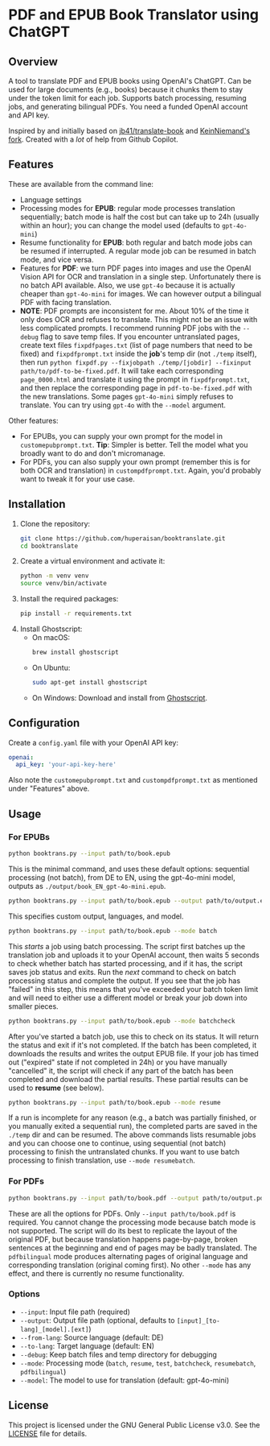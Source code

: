 # PDF and EPUB Book Translator using ChatGPT

## Overview
A tool to translate PDF and EPUB books using OpenAI's ChatGPT. Can be used for large documents (e.g., books) because it chunks them to stay under the token limit for each job. Supports batch processing, resuming jobs, and generating bilingual PDFs. You need a funded OpenAI account and API key.

Inspired by and initially based on [jb41/translate-book](https://github.com/jb41/translate-book) and [KeinNiemand's fork](https://github.com/KeinNiemand/translate-book/). Created with a *lot* of help from Github Copilot.

## Features
These are available from the command line:
- Language settings
- Processing modes for **EPUB**: regular mode processes translation sequentially; batch mode is half the cost but can take up to 24h (usually within an hour); you can change the model used (defaults to `gpt-4o-mini`)
- Resume functionality for **EPUB**: both regular and batch mode jobs can be resumed if interrupted. A regular mode job can be resumed in batch mode, and vice versa.
- Features for **PDF**: we turn PDF pages into images and use the OpenAI Vision API for OCR and translation in a single step. Unfortunately there is no batch API available. Also, we use `gpt-4o` because it is actually cheaper than `gpt-4o-mini` for images. We can however output a bilingual PDF with facing translation.
- **NOTE**: PDF prompts are inconsistent for me. About 10% of the time it only does OCR and refuses to translate. This might not be an issue with less complicated prompts. I recommend running PDF jobs with the `--debug` flag to save temp files. If you encounter untranslated pages, create text files `fixpdfpages.txt` (list of page numbers that need to be fixed) and `fixpdfprompt.txt` inside the **job**'s temp dir (not `./temp` itself), then run `python fixpdf.py --fixjobpath ./temp/[jobdir] --fixinput path/to/pdf-to-be-fixed.pdf`. It will take each corresponding `page_0000.html` and translate it using the prompt in `fixpdfprompt.txt`, and then replace the corresponding page in `pdf-to-be-fixed.pdf` with the new translations. Some pages `gpt-4o-mini` simply refuses to translate. You can try using `gpt-4o` with the `--model` argument.

Other features:
- For EPUBs, you can supply your own prompt for the model in `customepubprompt.txt`. **Tip**: Simpler is better. Tell the model what you broadly want to do and don't micromanage.
- For PDFs, you can also supply your own prompt (remember this is for both OCR and translation) in `custompdfprompt.txt`. Again, you'd probably want to tweak it for your use case.

## Installation
1. Clone the repository:
    ```sh
    git clone https://github.com/huperaisan/booktranslate.git
    cd booktranslate
    ```
2. Create a virtual environment and activate it:
    ```sh
    python -m venv venv
    source venv/bin/activate
    ```
3. Install the required packages:
    ```sh
    pip install -r requirements.txt
    ```
4. Install Ghostscript:
    - On macOS:
        ```sh
        brew install ghostscript
        ```
    - On Ubuntu:
        ```sh
        sudo apt-get install ghostscript
        ```
    - On Windows:
        Download and install from [Ghostscript](https://www.ghostscript.com/download/gsdnld.html).

## Configuration
Create a `config.yaml` file with your OpenAI API key:
```yaml
openai:
  api_key: 'your-api-key-here'
```

Also note the `customepubprompt.txt` and `custompdfprompt.txt` as mentioned under "Features" above.

## Usage
### For EPUBs
```sh
python booktrans.py --input path/to/book.epub
```
This is the minimal command, and uses these default options: sequential processing (not batch), from DE to EN, using the gpt-4o-mini model, outputs as `./output/book_EN_gpt-4o-mini.epub`.

```sh
python booktrans.py --input path/to/book.epub --output path/to/output.epub --from-lang DE --to-lang EN --model gpt-4o
```
This specifies custom output, languages, and model.

```sh
python booktrans.py --input path/to/book.epub --mode batch
```
This *starts* a job using batch processing. The script first batches up the translation job and uploads it to your OpenAI account, then waits 5 seconds to check whether batch has started processing, and if it has, the script saves job status and exits. Run the *next* command to check on batch processing status and complete the output. If you see that the job has "failed" in this step, this means that you've exceeded your batch token limit and will need to either use a different model or break your job down into smaller pieces.

```sh
python booktrans.py --input path/to/book.epub --mode batchcheck
```
After you've started a batch job, use this to check on its status. It will return the status and exit if it's not completed. If the batch has been completed, it downloads the results and writes the output EPUB file. If your job has timed out ("expired" state if not completed in 24h) or you have manually "cancelled" it, the script will check if any part of the batch has been completed and download the partial results. These partial results can be used to **resume** (see below).

```sh
python booktrans.py --input path/to/book.epub --mode resume
```
If a run is incomplete for any reason (e.g., a batch was partially finished, or you manually exited a sequential run), the completed parts are saved in the `./temp` dir and can be resumed. The above commands lists resumable jobs and you can choose one to continue, using sequential (not batch) processing to finish the untranslated chunks. If you want to use batch processing to finish translation, use `--mode resumebatch`.

### For PDFs
```sh
python booktrans.py --input path/to/book.pdf --output path/to/output.pdf --from-lang DE --to-lang EN --mode pdfbilingual
```
These are all the options for PDFs. Only `--input path/to/book.pdf` is required. You cannot change the processing mode because batch mode is not supported. The script will do its best to replicate the layout of the original PDF, but because translation happens page-by-page, broken sentences at the beginning and end of pages may be badly translated. The `pdfbilingual` mode produces alternating pages of original language and corresponding translation (original coming first). No other `--mode` has any effect, and there is currently no resume functionality.

### Options
- `--input`: Input file path (required)
- `--output`: Output file path (optional, defaults to `[input]_[to-lang]_[model].[ext]`)
- `--from-lang`: Source language (default: DE)
- `--to-lang`: Target language (default: EN)
- `--debug`: Keep batch files and temp directory for debugging
- `--mode`: Processing mode (`batch`, `resume`, `test`, `batchcheck`, `resumebatch`, `pdfbilingual`)
- `--model`: The model to use for translation (default: gpt-4o-mini)

## License
This project is licensed under the GNU General Public License v3.0. See the [LICENSE](LICENSE.md) file for details.